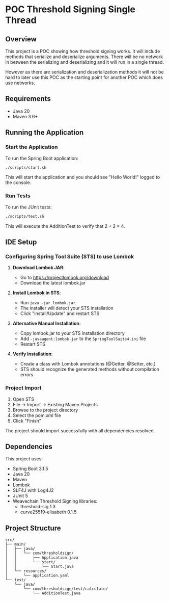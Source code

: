 # POC Threshold Signing Single Thread

## Overview

This project is a POC showing how threshold signing works. It will include methods that serialize and deserialize arguments. There will be no network in between the serializing and deserializing and it will run in a single thread.

However as there are serialization and deserialization methods it will not be hard to later use this POC as the starting point for another POC which does use networks.

## Requirements

- Java 20
- Maven 3.6+

## Running the Application

### Start the Application

To run the Spring Boot application:

```bash
./scripts/start.sh
```

This will start the application and you should see "Hello World!" logged to the console.

### Run Tests

To run the JUnit tests:

```bash
./scripts/test.sh
```

This will execute the AdditionTest to verify that 2 + 2 = 4.

## IDE Setup

### Configuring Spring Tool Suite (STS) to use Lombok

1. **Download Lombok JAR**:
   - Go to https://projectlombok.org/download
   - Download the latest lombok.jar

2. **Install Lombok in STS**:
   - Run `java -jar lombok.jar`
   - The installer will detect your STS installation
   - Click "Install/Update" and restart STS

3. **Alternative Manual Installation**:
   - Copy lombok.jar to your STS installation directory
   - Add `-javaagent:lombok.jar` to the `SpringToolSuite4.ini` file
   - Restart STS

4. **Verify Installation**:
   - Create a class with Lombok annotations (@Getter, @Setter, etc.)
   - STS should recognize the generated methods without compilation errors

### Project Import

1. Open STS
2. File → Import → Existing Maven Projects
3. Browse to the project directory
4. Select the pom.xml file
5. Click "Finish"

The project should import successfully with all dependencies resolved.

## Dependencies

This project uses:

- Spring Boot 3.1.5
- Java 20
- Maven
- Lombok
- SLF4J with Log4J2
- JUnit 5
- Weavechain Threshold Signing libraries:
  - threshold-sig 1.3
  - curve25519-elisabeth 0.1.5

## Project Structure

```
src/
├── main/
│   ├── java/
│   │   └── com/thresholdsign/
│   │       ├── Application.java
│   │       └── start/
│   │           └── Start.java
│   └── resources/
│       └── application.yaml
└── test/
    └── java/
        └── com/thresholdsign/test/calculate/
            └── AdditionTest.java
```
